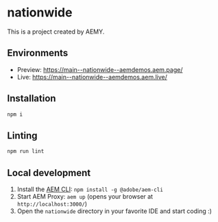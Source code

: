 # nationwide

This is a project created by AEMY.

## Environments

- Preview: https://main--nationwide--aemdemos.aem.page/
- Live: https://main--nationwide--aemdemos.aem.live/

## Installation

```sh
npm i
```

## Linting

```sh
npm run lint
```

## Local development

1. Install the [AEM CLI](https://github.com/adobe/helix-cli): `npm install -g @adobe/aem-cli`
1. Start AEM Proxy: `aem up` (opens your browser at `http://localhost:3000/`)
1. Open the `nationwide` directory in your favorite IDE and start coding :)